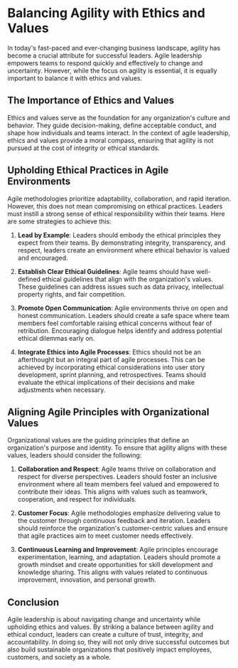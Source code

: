 # Balancing Agility with Ethics and Values

In today's fast-paced and ever-changing business landscape, agility has become a crucial attribute for successful leaders. Agile leadership empowers teams to respond quickly and effectively to change and uncertainty. However, while the focus on agility is essential, it is equally important to balance it with ethics and values.

## The Importance of Ethics and Values

Ethics and values serve as the foundation for any organization's culture and behavior. They guide decision-making, define acceptable conduct, and shape how individuals and teams interact. In the context of agile leadership, ethics and values provide a moral compass, ensuring that agility is not pursued at the cost of integrity or ethical standards.

## Upholding Ethical Practices in Agile Environments

Agile methodologies prioritize adaptability, collaboration, and rapid iteration. However, this does not mean compromising on ethical practices. Leaders must instill a strong sense of ethical responsibility within their teams. Here are some strategies to achieve this:

1. **Lead by Example**: Leaders should embody the ethical principles they expect from their teams. By demonstrating integrity, transparency, and respect, leaders create an environment where ethical behavior is valued and encouraged.
    
2. **Establish Clear Ethical Guidelines**: Agile teams should have well-defined ethical guidelines that align with the organization's values. These guidelines can address issues such as data privacy, intellectual property rights, and fair competition.
    
3. **Promote Open Communication**: Agile environments thrive on open and honest communication. Leaders should create a safe space where team members feel comfortable raising ethical concerns without fear of retribution. Encouraging dialogue helps identify and address potential ethical dilemmas early on.
    
4. **Integrate Ethics into Agile Processes**: Ethics should not be an afterthought but an integral part of agile processes. This can be achieved by incorporating ethical considerations into user story development, sprint planning, and retrospectives. Teams should evaluate the ethical implications of their decisions and make adjustments when necessary.
    

## Aligning Agile Principles with Organizational Values

Organizational values are the guiding principles that define an organization's purpose and identity. To ensure that agility aligns with these values, leaders should consider the following:

1. **Collaboration and Respect**: Agile teams thrive on collaboration and respect for diverse perspectives. Leaders should foster an inclusive environment where all team members feel valued and empowered to contribute their ideas. This aligns with values such as teamwork, cooperation, and respect for individuals.
    
2. **Customer Focus**: Agile methodologies emphasize delivering value to the customer through continuous feedback and iteration. Leaders should reinforce the organization's customer-centric values and ensure that agile practices aim to meet customer needs effectively.
    
3. **Continuous Learning and Improvement**: Agile principles encourage experimentation, learning, and adaptation. Leaders should promote a growth mindset and create opportunities for skill development and knowledge sharing. This aligns with values related to continuous improvement, innovation, and personal growth.
    

## Conclusion

Agile leadership is about navigating change and uncertainty while upholding ethics and values. By striking a balance between agility and ethical conduct, leaders can create a culture of trust, integrity, and accountability. In doing so, they will not only drive successful outcomes but also build sustainable organizations that positively impact employees, customers, and society as a whole.
